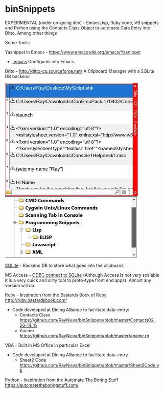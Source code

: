 # binSnippets
EXPERIMENTAL (under on-going dev) - EmacsLisp, Ruby code, VB snippets and Python using the Contacts Class Object to automate Data Entry into Ditto. Among other things


Some  Tools:

Yasnippet in Emacs - https://www.emacswiki.org/emacs/Yasnippet
- [.emacs](https://github.com/RayNieva/OrgWindowsDesktop/blob/master/.emacs) Configures into Emacs.

Ditto - http://ditto-cp.sourceforge.net/  A Clipboard Manager with a SQLite DB backend

![Ditto](https://github.com/RayNieva/OrgWindowsDesktop/blob/master/Ditto.jpg)

[SQLite](https://en.wikipedia.org/wiki/SQLite) - Backend DB to store what goes into the clipboard.

MS Access - [ODBC connect to SQLite](http://www.ch-werner.de/sqliteodbc/) (Although Access is not very scalable it is a very  quick and dirty tool to proto-type front end apps). Almost any version will do.

Ruby - Inspiration from the Bastards Book of Ruby http://ruby.bastardsbook.com/

- Code developed at Dining Alliance to facilitate data-entry:
  - Contacts Class https://github.com/RayNieva/binSnippets/blob/master/Contacts02-26-14.rb
  - Aname https://github.com/RayNieva/binSnippets/blob/master/aname.rb

VBA - Built in MS Office in particular Excel

- Code developed at Dining Alliance to facilitate data-entry
  - Sheet2 Code https://github.com/RayNieva/binSnippets/blob/master/Sheet2Code.vb


Python - Inspiration from the Automate The Boring Stuff https://automatetheboringstuff.com/
